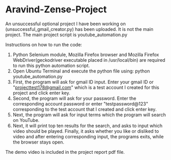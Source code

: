 # Aravind-Zense-Project
An unsuccessful optional project I have been working on (unsuccessful_gmail_creator.py) has been uploaded. It is not the main project.
The main project script is youtube_automation.py

Instructions on how to run the code:
1. Python Selenium module, Mozilla Firefox browser and Mozilla Firefox WebDriver(geckodriver executable placed in /usr/local/bin) are required to run this python automation script.
2. Open Ubuntu Terminal and execute the python file using: python youtube_automation.py
3. First, the program will ask for gmail ID input. Enter your gmail ID or "projecttest178@gmail.com" which is a test account I created for this project and click enter key.
4. Second, the program will ask for your password. Enter the corresponding account password or enter "testpassword@123" corresponding to the test account that I created and click enter key.
5. Next, the program will ask for input terms which the program will search on YouTube.
6. Next, it will print top ten results for the search, and asks to input which video should be played. Finally, it asks whether you like or disliked to video and after entering corresponding input, the programs exits, while the browser stays open.

The demo video is included in the project report pdf file.
